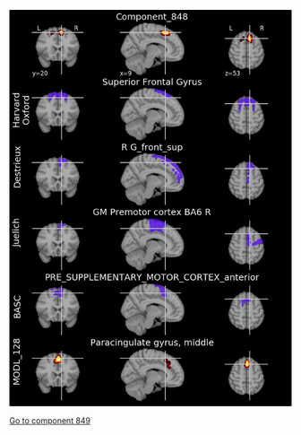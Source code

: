 


![848](preliminary/848.jpg "Component 848")

[Go to component 849](https://parietal-inria.github.io/MODL_atlas/1024/849 "Component 849")